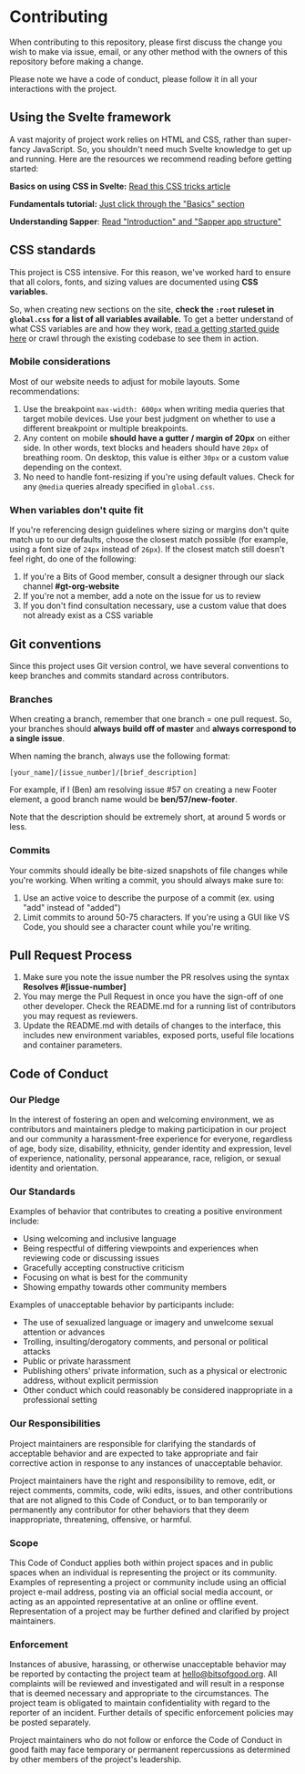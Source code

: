 # Contributing

When contributing to this repository, please first discuss the change you wish to make via issue,
email, or any other method with the owners of this repository before making a change. 

Please note we have a code of conduct, please follow it in all your interactions with the project.

## Using the Svelte framework

A vast majority of project work relies on HTML and CSS, rather than super-fancy JavaScript. So, you shouldn't need much Svelte knowledge to get up and running. Here are the resources we recommend reading before getting started:

**Basics on using CSS in Svelte:** [Read this CSS tricks article](https://css-tricks.com/what-i-like-about-writing-styles-with-svelte/)

**Fundamentals tutorial:** [Just click through the "Basics" section](https://svelte.dev/tutorial/basics)

**Understanding Sapper**: [Read "Introduction" and "Sapper app structure"](https://sapper.svelte.dev/docs)

## CSS standards

This project is CSS intensive. For this reason, we've worked hard to ensure that all colors, fonts, and sizing values are documented using **CSS variables.**

So, when creating new sections on the site, **check the `:root` ruleset in `global.css` for a list of all variables available.** To get a better understand of what CSS variables are and how they work, [read a getting started guide here](https://developer.mozilla.org/en-US/docs/Web/CSS/Using_CSS_custom_properties) or crawl through the existing codebase to see them in action.

### Mobile considerations

Most of our website needs to adjust for mobile layouts. Some recommendations:
1. Use the breakpoint `max-width: 600px` when writing media queries that target mobile devices. Use your best judgment on whether to use a different breakpoint or multiple breakpoints.
2. Any content on mobile **should have a gutter / margin of 20px** on either side. In other words, text blocks and headers should have `20px` of breathing room. On desktop, this value is either `30px` or a custom value depending on the context.
2. No need to handle font-resizing if you're using default values. Check for any `@media` queries already specified in `global.css`.

### When variables don't quite fit
If you're referencing design guidelines where sizing or margins don't quite match up to our defaults, choose the closest match possible (for example, using a font size of `24px` instead of `26px`). If the closest match still doesn't feel right, do one of the following:
1. If you're a Bits of Good member, consult a designer through our slack channel **#gt-org-website**
2. If you're not a member, add a note on the issue for us to review
3. If you don't find consultation necessary, use a custom value that does not already exist as a CSS variable

## Git conventions

Since this project uses Git version control, we have several conventions to keep branches and commits standard across contributors.

### Branches

When creating a branch, remember that one branch = one pull request. So, your branches should **always build off of master** and **always correspond to a single issue**.

When naming the branch, always use the following format:
```
[your_name]/[issue_number]/[brief_description]
```
For example, if I (Ben) am resolving issue #57 on creating a new Footer element, a good branch name would be **ben/57/new-footer**.

Note that the description should be extremely short, at around 5 words or less.

### Commits

Your commits should ideally be bite-sized snapshots of file changes while you're working. When writing a commit, you should always make sure to:
1. Use an active voice to describe the purpose of a commit (ex. using "add" instead of "added")
2. Limit commits to around 50-75 characters. If you're using a GUI like VS Code, you should see a character count while you're writing.

## Pull Request Process

1. Make sure you note the issue number the PR resolves using the syntax **Resolves #[issue-number]**
2. You may merge the Pull Request in once you have the sign-off of one other developer. Check the README.md for a running list of contributors you may request as reviewers.
3. Update the README.md with details of changes to the interface, this includes new environment 
   variables, exposed ports, useful file locations and container parameters.

## Code of Conduct

### Our Pledge

In the interest of fostering an open and welcoming environment, we as
contributors and maintainers pledge to making participation in our project and
our community a harassment-free experience for everyone, regardless of age, body
size, disability, ethnicity, gender identity and expression, level of experience,
nationality, personal appearance, race, religion, or sexual identity and
orientation.

### Our Standards

Examples of behavior that contributes to creating a positive environment
include:

* Using welcoming and inclusive language
* Being respectful of differing viewpoints and experiences when reviewing code or discussing issues
* Gracefully accepting constructive criticism
* Focusing on what is best for the community
* Showing empathy towards other community members

Examples of unacceptable behavior by participants include:

* The use of sexualized language or imagery and unwelcome sexual attention or
advances
* Trolling, insulting/derogatory comments, and personal or political attacks
* Public or private harassment
* Publishing others' private information, such as a physical or electronic
  address, without explicit permission
* Other conduct which could reasonably be considered inappropriate in a
  professional setting

### Our Responsibilities

Project maintainers are responsible for clarifying the standards of acceptable
behavior and are expected to take appropriate and fair corrective action in
response to any instances of unacceptable behavior.

Project maintainers have the right and responsibility to remove, edit, or
reject comments, commits, code, wiki edits, issues, and other contributions
that are not aligned to this Code of Conduct, or to ban temporarily or
permanently any contributor for other behaviors that they deem inappropriate,
threatening, offensive, or harmful.

### Scope

This Code of Conduct applies both within project spaces and in public spaces
when an individual is representing the project or its community. Examples of
representing a project or community include using an official project e-mail
address, posting via an official social media account, or acting as an appointed
representative at an online or offline event. Representation of a project may be
further defined and clarified by project maintainers.

### Enforcement

Instances of abusive, harassing, or otherwise unacceptable behavior may be
reported by contacting the project team at hello@bitsofgood.org. All
complaints will be reviewed and investigated and will result in a response that
is deemed necessary and appropriate to the circumstances. The project team is
obligated to maintain confidentiality with regard to the reporter of an incident.
Further details of specific enforcement policies may be posted separately.

Project maintainers who do not follow or enforce the Code of Conduct in good
faith may face temporary or permanent repercussions as determined by other
members of the project's leadership.